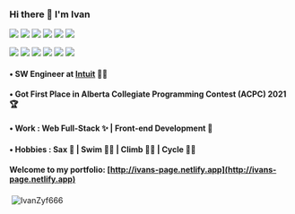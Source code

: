 ### Hi there 👋 I'm Ivan
![](https://img.shields.io/badge/-React.js-orange?logo=react&logoColor=white)
![](https://img.shields.io/badge/-Typescript-blue?logo=typescript&logoColor=white)
![](https://img.shields.io/badge/-Sass-%23CC6699?style=flat-square&logo=sass&logoColor=ffffff)
![](https://img.shields.io/badge/-Node.js-red?logo=nodedotjs&logoColor=white)
![](https://img.shields.io/badge/-Bootstrap-green?logo=Bootstrap&logoColor=white)
![](https://img.shields.io/badge/-Redux-yellow?logo=redux&logoColor=white)

![](https://img.shields.io/badge/-JavaScript-yellow?logo=javascript&logoColor=white)
![](https://img.shields.io/badge/-HTML5-red?logo=html5&logoColor=white)
![](https://img.shields.io/badge/-CSS3-blue?logo=css3&logoColor=white)
![](https://img.shields.io/badge/-C++-brown?logo=cplusplus&logoColor=white)
![](https://img.shields.io/badge/-Python-blue?logo=python&logoColor=white)
![](https://img.shields.io/badge/-Django-yellow?logo=django&logoColor=white)


####  • SW Engineer at [Intuit](https://www.intuit.com/ca/) 👨‍💻
####  • Got First Place in Alberta Collegiate Programming Contest (ACPC) 2021 🏆
####  • Work : Web Full-Stack ✨ | Front-end Development 🌈
####  • Hobbies : Sax 🎷 | Swim 🏊‍♂️ | Climb 🧗‍♂️ | Cycle 🚴‍♂️

#### Welcome to my portfolio: [http://ivans-page.netlify.app](http://ivans-page.netlify.app)

<p>&nbsp;<img align="center" src="https://github-readme-stats.vercel.app/api?username=IvanZyf666&PAT_1=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&show_icons=true&theme=aura&hide_border=true&count_private=true&locale=en" alt="IvanZyf666" /></p>
